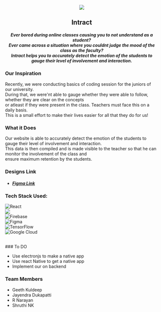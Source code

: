 <p align="center">
	<img src="https://github.com/bitoffabyte/moodAI/blob/main/images/bg.jpeg">
    <h2 align="center">Intract</h2>
    <h5 align = "center">Ever bored during online classes causing you to not understand as a student? <br>Ever came across a situation where you couldnt judge the mood of the class as the faculty?<br/>Intract helps you to accurately detect the emotion of the students to gauge their level of involvement and interaction.

</p>

### Our Inspiration
Recently, we were conducting basics of coding session for the juniors of our university.<br/> 
During that, we were'nt able to gauge whether they were able to follow, whether they are clear on the concepts<br/> 
or atleast if they were present in the class. Teachers must face this on a daily basis.<br/> 
This is a small effort to make their lives easier for all that they do for us!

### What it Does
Our website is able to accurately detect the emotion of the students to gauge their level of involvement and interaction.<br/> 
This data is then compiled and is made visible to the teacher so that he can monitor the involvement of the class and <br/>
ensure maximum retention by the students.


### Designs Link
<ul>
<li>
<h5>
<a href="https://www.figma.com/file/pAQiIZyttizYQWWWZrKIYR/Intract?node-id=0%3A1"> Figma Link</a></h5></li>
</ul>


### Tech Stack Used:
<img alt="React" src="https://img.shields.io/badge/react%20-%2320232a.svg?&style=for-the-badge&logo=react&logoColor=%2361DAFB"/><br/>
<img src="https://img.shields.io/badge/firebase%20-%231572B6.svg?&style=for-the-badge&logo=Firebase&logoColor=white"/> <br>
<img alt="Firebase" src="https://img.shields.io/badge/firebase%20-%23039BE5.svg?&style=for-the-badge&logo=firebase"/><br/>
<img alt="Figma" src="https://img.shields.io/badge/figma%20-%23F24E1E.svg?&style=for-the-badge&logo=figma&logoColor=white"/><br/>
<img alt="TensorFlow" src="https://img.shields.io/badge/TensorFlow%20-%23FF6F00.svg?&style=for-the-badge&logo=TensorFlow&logoColor=white" /><br/>
<img alt="Google Cloud" src="https://img.shields.io/badge/Google%20Cloud%20-%234285F4.svg?&style=for-the-badge&logo=google-cloud&logoColor=white"/><br/>

</ul>
<br/>
### To DO

- Use electronjs to make a native app
- Use react Native to get a native app 
- Implement our on backend 

### Team Members
- Geeth Kuldeep
- Jayendra Dukapatti
- R Narayan
- Shruthi NK



